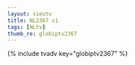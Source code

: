 ```yaml
--- 
layout: sieutv
title: NL2367 s1
tags: [NLtv]
thumb_re: globiptv2367
---
```

{% include tvadv key="globiptv2367" %} 
